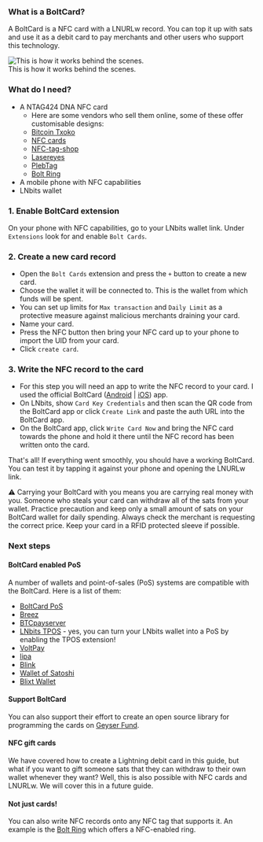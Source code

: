 ### What is a BoltCard?
A BoltCard is a NFC card with a LNURLw record. You can top it up with sats and use it as a debit card to pay merchants and other users who support this technology. 

![This is how it works behind the scenes. ](https://boltcard.org/img/Boltcard-flow.jpg)  
This is how it works behind the scenes. 

### What do I need?
- A NTAG424 DNA NFC card
	- Here are some vendors who sell them online, some of these offer customisable designs:
 	- [Bitcoin Txoko](https://shop.bitcointxoko.com/)
	- [NFC cards](https://nfc.cards/en/white-cards/46-nfc-card-ntag424-dna.html)
	- [NFC-tag-shop](https://www.nfc-tag-shop.de/en/NFC-Card-PVC-85-6-x-54-mm-NTAG-424-DNA-416-Byte-white/69079)
	- [Lasereyes](https://lasereyes.cards/buy-now/)
	- [PlebTag](https://plebtag.com/)
	- [Bolt Ring](https://bitcoin-ring.com/)
- A mobile phone with NFC capabilities
- LNbits wallet
### 1. Enable BoltCard extension
On your phone with NFC capabilities, go to your LNbits wallet link. Under `Extensions` look for and enable `Bolt Cards`. 
### 2. Create a new card record
- Open the `Bolt Cards` extension and press the `+` button to create a new card. 
- Choose the wallet it will be connected to. This is the wallet from which funds will be spent. 
- You can set up limits for `Max transaction` and `Daily Limit` as a protective measure against malicious merchants draining your card. 
- Name your card. 
- Press the NFC button then bring your NFC card up to your phone to import the UID from your card. 
- Click `create card`. 
### 3. Write the NFC record to the card
- For this step you will need an app to write the NFC record to your card. I used the official BoltCard ([Android](https://play.google.com/store/apps/details?id=com.lightningnfcapp) | [iOS](https://apps.apple.com/es/app/boltcard-nfc-programmer/id6450968873)) app. 
- On LNbits, show `Card Key Credentials` and then scan the QR code from the BoltCard app or click `Create Link` and paste the auth URL into the BoltCard app.
- On the BoltCard app, click `Write Card Now` and bring the NFC card towards the phone and hold it there until the NFC record has been written onto the card. 

That's all! If everything went smoothly, you should have a working BoltCard. You can test it by tapping it against your phone and opening the LNURLw link. 

⚠️ Carrying your BoltCard with you means you are carrying real money with you. Someone who steals your card can withdraw all of the sats from your wallet. Practice precaution and keep only a small amount of sats on your BoltCard wallet for daily spending. Always check the merchant is requesting the correct price. Keep your card in a RFID protected sleeve if possible. 
### Next steps
#### BoltCard enabled PoS
A number of wallets and point-of-sales (PoS) systems are compatible with the BoltCard. Here is a list of them: 
- [BoltCard PoS](https://github.com/boltcard/bolt-card-pos)
- [Breez](https://breez.technology/)
- [BTCpayserver](https://btcpayserver.org/)
- [LNbits TPOS](https://github.com/lnbits/tpos) - yes, you can turn your LNbits wallet into a PoS by enabling the TPOS extension!
- [VoltPay](https://voltpay.app/)
- [lipa](https://lipa.swiss/)
- [Blink](https://www.blink.sv/)
- [Wallet of Satoshi](https://www.walletofsatoshi.com/)
- [Blixt Wallet](https://blixtwallet.github.io/)

#### Support BoltCard
You can also support their effort to create an open source library for programming the cards on [Geyser Fund](https://geyser.fund/project/boltcard). 
#### NFC gift cards
We have covered how to create a Lightning debit card in this guide, but what if you want to gift someone sats that they can withdraw to their own wallet whenever they want? Well, this is also possible with NFC cards and LNURLw. We will cover this in a future guide. 
#### Not just cards!
You can also write NFC records onto any NFC tag that supports it. An example is the [Bolt Ring](https://bitcoin-ring.com/) which offers a NFC-enabled ring. 

